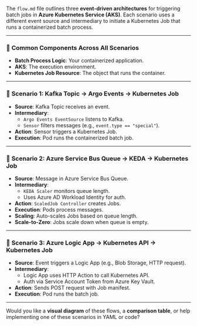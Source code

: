 The `flow.md` file outlines three **event-driven architectures** for triggering batch jobs in **Azure Kubernetes Service (AKS)**. Each scenario uses a different event source and intermediary to initiate a Kubernetes Job that runs a containerized batch process.

---

### 🔧 **Common Components Across All Scenarios**
- **Batch Process Logic**: Your containerized application.
- **AKS**: The execution environment.
- **Kubernetes Job Resource**: The object that runs the container.

---

### 📘 **Scenario 1: Kafka Topic → Argo Events → Kubernetes Job**
- **Source**: Kafka Topic receives an event.
- **Intermediary**: 
  - `Argo Events EventSource` listens to Kafka.
  - `Sensor` filters messages (e.g., `event.type == "special"`).
- **Action**: Sensor triggers a Kubernetes Job.
- **Execution**: Pod runs the containerized batch job.

---

### 📘 **Scenario 2: Azure Service Bus Queue → KEDA → Kubernetes Job**
- **Source**: Message in Azure Service Bus Queue.
- **Intermediary**: 
  - `KEDA Scaler` monitors queue length.
  - Uses Azure AD Workload Identity for auth.
- **Action**: `ScaledJob Controller` creates Jobs.
- **Execution**: Pods process messages.
- **Scaling**: Auto-scales Jobs based on queue length.
- **Scale-to-Zero**: Jobs scale down when queue is empty.

---

### 📘 **Scenario 3: Azure Logic App → Kubernetes API → Kubernetes Job**
- **Source**: Event triggers a Logic App (e.g., Blob Storage, HTTP request).
- **Intermediary**: 
  - Logic App uses HTTP Action to call Kubernetes API.
  - Auth via Service Account Token from Azure Key Vault.
- **Action**: Sends POST request with Job manifest.
- **Execution**: Pod runs the batch job.

---

Would you like a **visual diagram** of these flows, a **comparison table**, or help implementing one of these scenarios in YAML or code?
